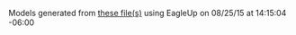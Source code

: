 Models generated from [these file(s)](S:\Eagle_stuffs\Photon_P1_R3-master\Photon_P1_R3-master\Hardware\sparkfun-photon_p1.brd) using EagleUp on 08/25/15 at 14:15:04 -06:00
